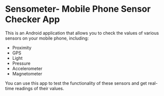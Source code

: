 # Sensometer- Mobile Phone Sensor Checker App

This is an Android application that allows you to check the values of various sensors on your mobile phone, including:

- Proximity
- GPS
- Light
- Pressure
- Accelerometer
- Magnetometer

You can use this app to test the functionality of these sensors and get real-time readings of their values.
